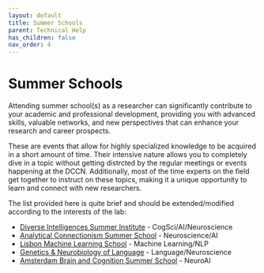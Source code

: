 ```yaml
---
layout: default
title: Summer Schools
parent: Technical Help
has_children: false
nav_order: 4
---
```


# Summer Schools

Attending summer school(s) as a researcher can significantly contribute to your academic and professional development, providing you with advanced skills, valuable networks, and new perspectives that can enhance your research and career prospects.

These are events that allow for highly specialized knowledge to be acquired in a short amount of time. Their intensive nature allows you to completely dive in a topic without getting distrcted by the regular meetings or events happening at the DCCN. Additionally, most of the time experts on the field get together to instruct on these topics, making it a unique opportunity to learn and connect with new researchers. 

The list provided here is quite brief and should be extended/modified according to the interests of the lab:

* [Diverse Intelligences Summer Institute](https://disi.org/) - CogSci/AI/Neuroscience
* [Analytical Connectionism Summer School](https://www.ucl.ac.uk/gatsby/news-and-events/analytical-connectionism-2023) - Neuroscience/AI
* [Lisbon Machine Learning School](http://lxmls.it.pt/2024/) - Machine Learning/NLP
* [Genetics & Neurobiology of Language](https://meetings.cshl.edu/courses.aspx?course=C-LANGUAGE&year=24) - Language/Neuroscience
* [Amsterdam Brain and Cognition Summer School](https://summerschool.uva.nl/) - NeuroAI
